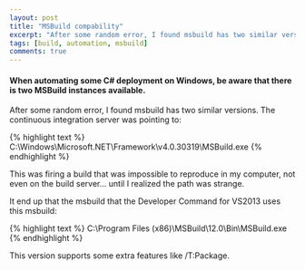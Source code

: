 ```yaml
---
layout: post
title: "MSBuild compability"
excerpt: "After some random error, I found msbuild has two similar versions"
tags: [build, automation, msbuild]
comments: true
---
```


#### When automating some C# deployment on Windows, be aware that there is two MSBuild instances available.


After some random error, I found msbuild has two similar versions.
The continuous integration server was pointing to:

{% highlight text %}
	C:\Windows\Microsoft.NET\Framework\v4.0.30319\MSBuild.exe
{% endhighlight %}

This was firing a build that was impossible to reproduce in my computer, not even on the build server... until I realized the path was strange. 

It end up that the msbuild that the Developer Command for VS2013 uses this msbuild: 

{% highlight text %}
C:\Program Files (x86)\MSBuild\12.0\Bin\MSBuild.exe
{% endhighlight %}


This version supports some extra features like /T:Package.